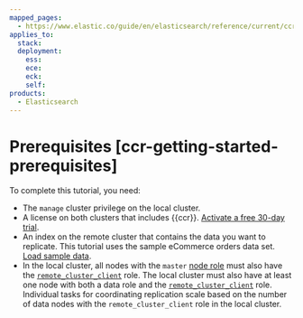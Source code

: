 ```yaml
---
mapped_pages:
  - https://www.elastic.co/guide/en/elasticsearch/reference/current/ccr-getting-started-prerequisites.html
applies_to:
  stack:
  deployment:
    ess:
    ece:
    eck:
    self:
products:
  - Elasticsearch
---
```


# Prerequisites [ccr-getting-started-prerequisites]

To complete this tutorial, you need:

* The `manage` cluster privilege on the local cluster.
* A license on both clusters that includes {{ccr}}. [Activate a free 30-day trial](../../license/manage-your-license-in-self-managed-cluster.md).
* An index on the remote cluster that contains the data you want to replicate. This tutorial uses the sample eCommerce orders data set. [Load sample data](../../../explore-analyze/index.md#gs-get-data-into-kibana).
* In the local cluster, all nodes with the `master` [node role](elasticsearch://reference/elasticsearch/configuration-reference/node-settings.md#node-roles) must also have the [`remote_cluster_client`](../../distributed-architecture/clusters-nodes-shards/node-roles.md#remote-node) role. The local cluster must also have at least one node with both a data role and the [`remote_cluster_client`](../../distributed-architecture/clusters-nodes-shards/node-roles.md#remote-node) role. Individual tasks for coordinating replication scale based on the number of data nodes with the `remote_cluster_client` role in the local cluster.

